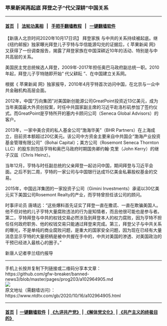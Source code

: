 ### 苹果新闻再起底 拜登之子“代父深耕”中国关系
------------------------

#### [首页](https://github.com/gfw-breaker/banned-news3/blob/master/README.md) &nbsp;&nbsp;|&nbsp;&nbsp; [法轮功真相](https://github.com/begood0513/basic/blob/master/README.md)  &nbsp;&nbsp;|&nbsp;&nbsp; [手把手翻墙教程](https://github.com/gfw-breaker/guides/wiki)  &nbsp;&nbsp;|&nbsp;&nbsp; [一键翻墙软件](https://github.com/gfw-breaker/nogfw/blob/master/README.md)  



<div><div class="post_content" itemprop="articleBody">
 <p>
  【新唐人北京时间2020年10月17日讯】
  <ok href="https://www.ntdtv.com/gb/拜登家族.htm">
   拜登家族
  </ok>
  与中共的关系持续被起底。继《纽约邮报》独家曝光拜登儿子亨特与华信能源勾兑的证据后，《
  <ok href="https://www.ntdtv.com/gb/苹果新闻.htm">
   苹果新闻
  </ok>
  网》又获得了一份调查报告，揭露了拜登家族在中国深耕近10年的活动、特别是与中共高层的关系。
 </p>
 <p>
  美国民主党总统候选人拜登，2009年-2017年担任奥巴马政府副总统一职。2010年起，拜登儿子亨特随即开始“
  <ok href="https://www.ntdtv.com/gb/代父耕耘.htm">
   代父耕耘
  </ok>
  ”、在中国建立关系网。
 </p>
 <p>
  根据《
  <ok href="https://www.ntdtv.com/gb/苹果新闻.htm">
   苹果新闻
  </ok>
  网》独家报导，2010年4月亨特首次访问中国，在北京与一众中共金融机构高层会面。
 </p>
 <p>
  2012年，中国“万向集团”对美国新创能源公司GreatPoint投资近13亿美元，成为当年美国最大外资创投案，时任中共国家副主席的习近平赴洛杉矶参加了签约仪式。而GreatPoint是亨特所开的塞内卡顾问公司（Seneca Global Advisors）的客户。
 </p>
 <p>
  2013年，一家中美合资的私人基金公司“渤海华美”（BHR Partners）在上海成立，目前资本额超过20亿美元。该公司中方资金主要来自中共国企“渤海产业投资基金管理有限公司”（Bohai Capital）；美方公司（Rosemont Seneca Thornton LLC）的股东则包括亨特和奥巴马政府时期国务卿约翰·克里（John Kerry）的继子汉兹（Chris Heinz）。
 </p>
 <p>
  当年12月，亨特与时任副总统的父亲拜登一起访问中国，期间拜登与习近平会面。之后不到二周，亨特的一家公司与中国银行达成15亿美金私募股权基金的交易。
 </p>
 <p>
  2015年，中国远洋集团的一家投资子公司（Gimini Investments）承诺以30亿美元买下美国公司Rosemont Realty的产业，而亨特曾担任该公司的顾问。
 </p>
 <p>
  时事评论员 唐靖远：“这些爆料首先证实了拜登一直在撒谎、一直在欺骗美国人。他不但对他的儿子亨特大量腐败违法的行为是知情者，而且他很可能也是参与者。第二，亨特拜登与中共的权钱交易必然涉及到拜登本人的权力腐败，因为亨特不担任任何政府职务、他的权钱交易只能通过拜登来完成。第三，拜登父子与中共关系的曝光，不是单纯的商业腐败问题，是重大的国家安全问题，因为现在已经有大量消息显示亨特的大量把柄是被中共握在手中的，中共对美国的渗透、对美国政治的干预已经进入最核心的圈子。”
 </p>
 <p>
  新唐人记者李兰纽约报导
 </p>
 <div class="single_ad">
 </div>
</div>
</div>
<hr/>
手机上长按并复制下列链接或二维码分享本文章：<br/>
https://github.com/gfw-breaker/banned-news3/blob/master/pages/prog203/a102964905.md <br/>
<a href='https://github.com/gfw-breaker/banned-news3/blob/master/pages/prog203/a102964905.md'><img src='https://github.com/gfw-breaker/banned-news3/blob/master/pages/prog203/a102964905.md.png'/></a> <br/>
原文地址（需翻墙访问）：https://www.ntdtv.com/gb/2020/10/16/a102964905.html


------------------------
#### [首页](https://github.com/gfw-breaker/banned-news3/blob/master/README.md) &nbsp;|&nbsp; [一键翻墙软件](https://github.com/gfw-breaker/nogfw/blob/master/README.md) &nbsp;| [《九评共产党》](https://github.com/gfw-breaker/9ping.md/blob/master/README.md#九评之一评共产党是什么) | [《解体党文化》](https://github.com/gfw-breaker/jtdwh.md/blob/master/README.md) | [《共产主义的终极目的》](https://github.com/gfw-breaker/gczydzjmd.md/blob/master/README.md)


<img src='http://gfw-breaker.win/banned-news3/pages/prog203/a102964905.md' width='0px' height='0px'/>